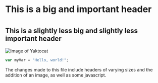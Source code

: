 # <h1> This is a big and important header
# <h2> This is a slightly less big and slightly less important header
![Image of Yaktocat](https://octodex.github.com/images/yaktocat.png)
``` javascript
var myVar = "Hello, world!";
```
The changes made to this file include headers of varying sizes and the addition of an image, as well as some javascript.
